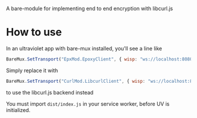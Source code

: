A bare-module for implementing end to end encryption with libcurl.js

# How to use
In an ultraviolet app with bare-mux installed, you'll see a line like
```js
BareMux.SetTransport("EpxMod.EpoxyClient", { wisp: "ws://localhost:8080/wisp" });
```
Simply replace it with
```js
BareMux.SetTransport("CurlMod.LibcurlClient", { wisp: "ws://localhost:8080/wisp" });
```

to use the libcurl.js backend instead

You must import `dist/index.js` in your service worker, before UV is initialized. 